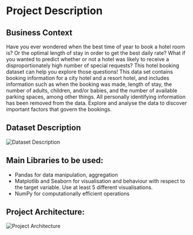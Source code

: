 # **Project Description**

## **Business Context**

Have you ever wondered when the best time of year to book a hotel room is? Or the optimal length of stay in order to get the best daily rate? What if you wanted to predict whether or not a hotel was likely to receive a disproportionately high number of special requests? This hotel booking dataset can help you explore those questions! This data set contains booking information for a city hotel and a resort hotel, and includes information such as when the booking was made, length of stay, the number of adults, children, and/or babies, and the number of available parking spaces, among other things. All personally identifying information has been removed from the data. Explore and analyse the data to discover important factors that govern the bookings.

## **Dataset Description**

![Dataset Description](https://ab-strapi-qa.s3.ap-south-1.amazonaws.com/EDA_Air_Bnb_Bookings_Analysis_73e51f569a.png)

## **Main Libraries to be used:**

- Pandas for data manipulation, aggregation
- Matplotlib and Seaborn for visualisation and behaviour with respect to the target variable. Use at least 5 different visualisations.
- NumPy for computationally efficient operations

## **Project Architecture:**

![Project Architecture](https://ab-strapi-qa.s3.ap-south-1.amazonaws.com/hotel_booking_analysis_71bba9d573.png)
